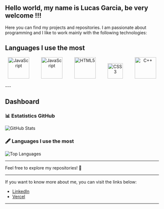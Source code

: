 ## Hello world, my name is Lucas Garcia, be very welcome !!!
Here you can find my projects and repositories. I am passionate about programming and I like to work mainly with the following technologies:
## Languages I use the most

<p align="center">
  <img src="https://upload.wikimedia.org/wikipedia/commons/d/d9/Node.js_logo.svg" alt="JavaScript" width="70" style="margin-right: 35px;">
  <img src="https://upload.wikimedia.org/wikipedia/commons/9/99/Unofficial_JavaScript_logo_2.svg" alt="JavaScript" width="70" style="margin-right: 35px;">
  <img src="https://upload.wikimedia.org/wikipedia/commons/6/61/HTML5_logo_and_wordmark.svg" alt="HTML5" width="70" style="margin-right: 35px;">
  <img src="https://upload.wikimedia.org/wikipedia/commons/6/62/CSS3_logo.svg" alt="CSS3" width="50" style="margin-right: 35px;">
  <img src="https://upload.wikimedia.org/wikipedia/commons/1/18/ISO_C%2B%2B_Logo.svg" alt="C++" width="70">
</p>
---

## Dashboard

### 📊 Estatistics GitHub

![GitHub Stats](https://github-readme-stats.vercel.app/api?username=Garciadevv&show_icons=true&hide_title=true&count_private=true&hide=prs&theme=radical&cache_seconds=1800)


### 🖋️ Languages I use the most

![Top Languages](https://github-readme-stats.vercel.app/api/top-langs/?username=Garciadevv&layout=compact&theme=radical)

---

Feel free to explore my repositories! 🚀

---

If you want to know more about me, you can visit the links below:

- [LinkedIn](https://www.linkedin.com/in/lucas-garcia-9b72471b4/)
- [Vercel](https://vercel.com/lucas-garcias-projects-f8384a26)

---

